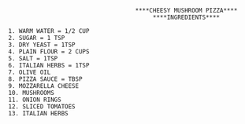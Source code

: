                                         ****CHEESY MUSHROOM PIZZA****
                                             ****INGREDIENTS****

    1. WARM WATER = 1/2 CUP
    2. SUGAR = 1 TSP
    3. DRY YEAST = 1TSP
    4. PLAIN FLOUR = 2 CUPS
    5. SALT = 1TSP
    6. ITALIAN HERBS = 1TSP
    7. OLIVE OIL
    8. PIZZA SAUCE = TBSP
    9. MOZZARELLA CHEESE
    10. MUSHROOMS
    11. ONION RINGS
    12. SLICED TOMATOES
    13. ITALIAN HERBS                                    